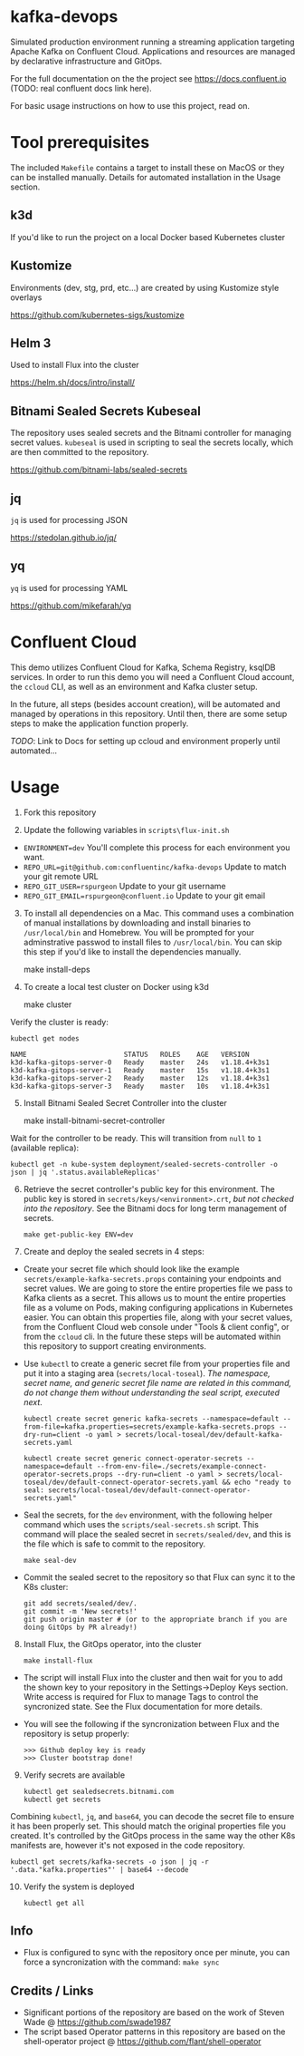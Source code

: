 # kafka-devops

Simulated production environment running a streaming application targeting Apache Kafka on Confluent Cloud.
Applications and resources are managed by declarative infrastructure and GitOps.

For the full documentation on the the project see https://docs.confluent.io (TODO: real confluent docs link here).

For basic usage instructions on how to use this project, read on.

# Tool prerequisites

The included `Makefile` contains a target to install these on MacOS or they can be installed manually. Details for automated installation in the Usage section.

## k3d
If you'd like to run the project on a local Docker based Kubernetes cluster

## Kustomize
Environments (dev, stg, prd, etc...) are created by using Kustomize style overlays

https://github.com/kubernetes-sigs/kustomize

## Helm 3
Used to install Flux into the cluster

https://helm.sh/docs/intro/install/

## Bitnami Sealed Secrets Kubeseal
The repository uses sealed secrets and the Bitnami controller for managing secret values. `kubeseal` is used in scripting to seal the secrets locally, which are then committed to the repository.

https://github.com/bitnami-labs/sealed-secrets

## jq
`jq` is used for processing JSON

https://stedolan.github.io/jq/

## yq
`yq` is used for processing YAML

https://github.com/mikefarah/yq

# Confluent Cloud

This demo utilizes Confluent Cloud for Kafka, Schema Registry, ksqlDB services. In order to run this demo you will need a Confluent Cloud account, the `ccloud` CLI, as well as an environment and Kafka cluster setup. 

In the future, all steps (besides account creation), will be automated and managed by operations in this repository. Until then, there are some setup steps to make the application function properly.

_*TODO*_: Link to Docs for setting up ccloud and environment properly until automated...

# Usage 

1.  Fork this repository

2.  Update the following variables in `scripts\flux-init.sh`

  * `ENVIRONMENT=dev` You'll complete this process for each environment you want.
  * `REPO_URL=git@github.com:confluentinc/kafka-devops` Update to match your git remote URL
  * `REPO_GIT_USER=rspurgeon` Update to your git username
  * `REPO_GIT_EMAIL=rspurgeon@confluent.io` Update to your git email

3.  To install all dependencies on a Mac. This command uses a combination of manual installations by downloading and install binaries to `/usr/local/bin` and Homebrew. You will be prompted for your adminstrative passwod to install files to `/usr/local/bin`.  You can skip this step if you'd like to install the dependencies manually.

    make install-deps 

4. To create a local test cluster on Docker using k3d

    make cluster

  Verify the cluster is ready:

    kubectl get nodes

    NAME                        STATUS   ROLES    AGE   VERSION
    k3d-kafka-gitops-server-0   Ready    master   24s   v1.18.4+k3s1
    k3d-kafka-gitops-server-1   Ready    master   15s   v1.18.4+k3s1
    k3d-kafka-gitops-server-2   Ready    master   12s   v1.18.4+k3s1
    k3d-kafka-gitops-server-3   Ready    master   10s   v1.18.4+k3s1 

5. Install Bitnami Sealed Secret Controller into the cluster

    make install-bitnami-secret-controller

  Wait for the controller to be ready. This will transition from `null` to `1` (available replica):

    kubectl get -n kube-system deployment/sealed-secrets-controller -o json | jq '.status.availableReplicas'

6. Retrieve the secret controller's public key for this environment. The public key is stored in `secrets/keys/<environment>.crt`, _but not checked into the repository_.  See the Bitnami docs for long term management of secrets.

    ```
    make get-public-key ENV=dev
    ```

7. Create and deploy the sealed secrets in 4 steps:

  * Create your secret file which should look like the example `secrets/example-kafka-secrets.props` containing your endpoints and secret values. We are going to store the entire properties file we pass to Kafka clients as a secret. This allows us to mount the entire properties file as a volume on Pods, making configuring applications in Kubernetes easier. You can obtain this properties file, along with your secret values, from the Confluent Cloud web console under "Tools & client config", or from the `ccloud` cli.  In the future these steps will be automated within this repository to support creating environments.
  
  * Use `kubectl` to create a generic secret file from your properties file and put it into a staging area (`secrets/local-toseal`). _The namespace, secret name, and generic secret file name are related in this command, do not change them without understanding the seal script, executed next_.

    ```
    kubectl create secret generic kafka-secrets --namespace=default --from-file=kafka.properties=secrets/example-kafka-secrets.props --dry-run=client -o yaml > secrets/local-toseal/dev/default-kafka-secrets.yaml
    ```
    
    ```
    kubectl create secret generic connect-operator-secrets --namespace=default --from-env-file=./secrets/example-connect-operator-secrets.props --dry-run=client -o yaml > secrets/local-toseal/dev/default-connect-operator-secrets.yaml && echo "ready to seal: secrets/local-toseal/dev/default-connect-operator-secrets.yaml"
    ```

  * Seal the secrets, for the `dev` environment, with the following helper command which uses the `scripts/seal-secrets.sh` script. This command will place the sealed secret in `secrets/sealed/dev`, and this is the file which is safe to commit to the repository.

    ```
    make seal-dev
    ```

  * Commit the sealed secret to the repository so that Flux can sync it to the K8s cluster:

    ```
    git add secrets/sealed/dev/.
    git commit -m 'New secrets!'
    git push origin master # (or to the appropriate branch if you are doing GitOps by PR already!)
    ```

8. Install Flux, the GitOps operator, into the cluster

    ```
    make install-flux
    ```

  * The script will install Flux into the cluster and then wait for you to add the shown key to your repository in the Settings->Deploy Keys section. Write access is required for Flux to manage Tags to control the syncronized state.  See the Flux documentation for more details.

  * You will see the following if the syncronization between Flux and the repository is setup properly:

      ```
      >>> Github deploy key is ready
      >>> Cluster bootstrap done!
      ```

9. Verify secrets are available

    ```
    kubectl get sealedsecrets.bitnami.com
    kubectl get secrets
    ```

  Combining `kubectl`, `jq`, and `base64`, you can decode the secret file to ensure it has been properly set. This should match the original properties file you created. It's controlled by the GitOps process in the same way the other K8s manifests are, however it's not exposed in the code repository.

    kubectl get secrets/kafka-secrets -o json | jq -r '.data."kafka.properties"' | base64 --decode

10. Verify the system is deployed

    ```
    kubectl get all
    ```

## Info

* Flux is configured to sync with the repository once per minute, you can force a syncronization with the command: `make sync`

## Credits / Links
* Significant portions of the repository are based on the work of Steven Wade @ https://github.com/swade1987
* The script based Operator patterns in this repository are based on the shell-operator project @ https://github.com/flant/shell-operator

